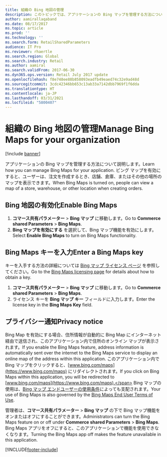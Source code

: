 ```yaml
---
title: 組織の Bing 地図の管理
description: このトピックでは、アプリケーションの Bing マップを管理する方法について説明します。
author: aamirallaqaband
ms.date: 08/17/2017
ms.topic: article
ms.prod: ''
ms.technology: ''
ms.search.form: RetailSharedParameters
audience: IT Pro
ms.reviewer: rhaertle
ms.search.region: Global
ms.search.industry: Retail
ms.author: aamiral
ms.search.validFrom: 2017-06-30
ms.dyn365.ops.version: Retail July 2017 update
ms.openlocfilehash: f8e748ee88b858093eadfb49eaed74c32e9ad48d
ms.sourcegitcommit: 3cdc42346bb653c13ab33a7142dbb7969f1f6dda
ms.translationtype: HT
ms.contentlocale: ja-JP
ms.lasthandoff: 03/31/2021
ms.locfileid: "5800407"
---
```

# <a name="manage-bing-maps-for-your-organization"></a><span data-ttu-id="c988c-103">組織の Bing 地図の管理</span><span class="sxs-lookup"><span data-stu-id="c988c-103">Manage Bing Maps for your organization</span></span>

[!include [banner](../includes/banner.md)]

<span data-ttu-id="c988c-104">アプリケーションの Bing マップを管理する方法について説明します。</span><span class="sxs-lookup"><span data-stu-id="c988c-104">Learn how you can manage Bing Maps for your application.</span></span> <span data-ttu-id="c988c-105">ビング マップを有効にすると、ユーザーは、注文を作成するとき、店舗、倉庫、またはその他の場所のマップを表示できます。</span><span class="sxs-lookup"><span data-stu-id="c988c-105">When Bing Maps is turned on, people can view a map of a store, warehouse, or other location when creating orders.</span></span> 

## <a name="enable-bing-maps"></a><span data-ttu-id="c988c-106">Bing 地図の有効化</span><span class="sxs-lookup"><span data-stu-id="c988c-106">Enable Bing Maps</span></span>

1. <span data-ttu-id="c988c-107">**コマース共有パラメーター** > **Bing マップ** に移動します。</span><span class="sxs-lookup"><span data-stu-id="c988c-107">Go to **Commerce shared Parameters** > **Bing Maps**.</span></span>
2. <span data-ttu-id="c988c-108">**Bing マップを有効にする** を選択して、Bing マップ機能を有効にします。</span><span class="sxs-lookup"><span data-stu-id="c988c-108">Select **Enable Bing Maps** to turn on Bing Maps functionality.</span></span>

## <a name="enter-a-bing-maps-key"></a><span data-ttu-id="c988c-109">Bing Maps キーを入力</span><span class="sxs-lookup"><span data-stu-id="c988c-109">Enter a Bing Maps key</span></span>

<span data-ttu-id="c988c-110">キーを入手する方法の詳細については [Bing マップ ライセンス ページ](https://go.microsoft.com/fwlink/p/?LinkID=390116) を参照してください。</span><span class="sxs-lookup"><span data-stu-id="c988c-110">Go to the [Bing Maps licensing page](https://go.microsoft.com/fwlink/p/?LinkID=390116) for details about how to obtain a key.</span></span>

1. <span data-ttu-id="c988c-111">**コマース共有パラメーター** > **Bing マップ** に移動します。</span><span class="sxs-lookup"><span data-stu-id="c988c-111">Go to **Commerce shared Parameters** > **Bing Maps**.</span></span>
2. <span data-ttu-id="c988c-112">ライセンス キーを **Bing マップ キー** フィールドに入力します。</span><span class="sxs-lookup"><span data-stu-id="c988c-112">Enter the license key in the **Bing Maps Key** field.</span></span>

## <a name="privacy-notice"></a><span data-ttu-id="c988c-113">プライバシー通知</span><span class="sxs-lookup"><span data-stu-id="c988c-113">Privacy notice</span></span>

<span data-ttu-id="c988c-114">Bing Map を有効にする場合、住所情報が自動的に Bing Map にインターネット経由で送信され、このアプリケーション内で住所のオンライン マップが表示されます。</span><span class="sxs-lookup"><span data-stu-id="c988c-114">If you enable the Bing Maps feature, address information is automatically sent over the internet to the Bing Maps service to display an online map of the address within this application.</span></span> <span data-ttu-id="c988c-115">このアプリケーション内で Bing マップをクリックすると、[www.bing.com/maps](https://www.bing.com/maps) にリダイレクトされます。</span><span class="sxs-lookup"><span data-stu-id="c988c-115">If you click on Bing Maps within this application, you will be redirected to [www.bing.com/maps](https://www.bing.com/maps).</span></span> <span data-ttu-id="c988c-116">Bing マップの使用は、[Bing マップ エンドユーザーの使用条件](https://go.microsoft.com/?linkid=9710837)によっても支配されます。</span><span class="sxs-lookup"><span data-stu-id="c988c-116">Your use of Bing Maps is also governed by the [Bing Maps End User Terms of Use](https://go.microsoft.com/?linkid=9710837).</span></span>  
  
<span data-ttu-id="c988c-117">管理者は、**コマース共有パラメーター** > **Bing マップ** の下で Bing マップ機能をオンまたはオフにすることができます。</span><span class="sxs-lookup"><span data-stu-id="c988c-117">Administrators can turn the Bing Maps feature on or off under **Commerce shared Parameters** > **Bing Maps**.</span></span> <span data-ttu-id="c988c-118">Bing Maps アプリをオフにすると、このアプリケーションで機能を使用できなくなります。</span><span class="sxs-lookup"><span data-stu-id="c988c-118">Turning the Bing Maps app off makes the feature unavailable in this application.</span></span>

[!INCLUDE[footer-include](../../includes/footer-banner.md)]
